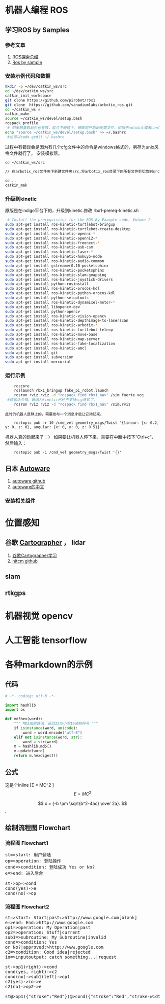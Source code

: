# 机器人编程 ROS

## 学习ROS by Samples
### 参考文章
1. [ROS探索总结](http://www.guyuehome.com/column/ros-explore)
2. [Ros by sample](https://github.com/pirobot) 

### 安装示例代码和数据
``` bash
mkdir -p ~/dev/catkin_ws/src
cd ~/dev/catkin_ws/src
catkin_init_workspace
git clone https://github.com/pirobot/rbx1
git clone  https://github.com/vanadiumlabs/arbotix_ros.git
cd ~/catkin_ws #
catkin_make
source ~/catkin_ws/devel/setup.bash
rospack profile
 # 如果想重启动后也有效，就会下面这个，修改用户启动配置文件，相当于autobat或者config.sys?
echo "source ~/catkin_ws/devel/setup.bash" >> ~/.bashrc
 #也可以sudo gedit ~/.bashrc

```

过程中有错误会是因为有几个cfg文件中的命令是windows格式的，另存为unix风格文件就行了。
安装模拟器。
``` bash
cd ~/catkin_ws/src
 
// 在arbotix_ros文件夹下新建文件夹src,将arbotix_ros目录下的所有文件剪切放到src文件夹下;
 
cd ..
catkin_mak
```

### 升级到kinetic
原版是在indigo平台下的，升级到kinetic.修改
rbx1-prereq-kinetic.sh

``` bash
 # Install the prerequisites for the ROS By Example code, Volume 1
sudo apt-get install ros-kinetic-turtlebot-bringup
sudo apt-get install ros-kinetic-turtlebot-create-desktop 
sudo apt-get install ros-kinetic-openni-* 
sudo apt-get install ros-kinetic-openni2-* 
sudo apt-get install ros-kinetic-freenect-* 
sudo apt-get install ros-kinetic-usb-cam 
sudo apt-get install ros-kinetic-laser-* 
sudo apt-get install ros-kinetic-hokuyo-node 
sudo apt-get install ros-kinetic-audio-common
sudo apt-get install gstreamer0.10-pocketsphinx
sudo apt-get install ros-kinetic-pocketsphinx
sudo apt-get install ros-kinetic-slam-gmapping
sudo apt-get install ros-kinetic-joystick-drivers 
sudo apt-get install python-rosinstall
sudo apt-get install ros-kinetic-orocos-kdl 
sudo apt-get install ros-kinetic-python-orocos-kdl 
sudo apt-get install python-setuptools 
sudo apt-get install ros-kinetic-dynamixel-motor-* 
sudo apt-get install libopencv-dev 
sudo apt-get install python-opencv 
sudo apt-get install ros-kinetic-vision-opencv 
sudo apt-get install ros-kinetic-depthimage-to-laserscan 
sudo apt-get install ros-kinetic-arbotix-* 
sudo apt-get install ros-kinetic-turtlebot-teleop
sudo apt-get install ros-kinetic-move-base
sudo apt-get install ros-kinetic-map-server
sudo apt-get install ros-kinetic-fake-localization
sudo apt-get install ros-kinetic-amcl
sudo apt-get install git
sudo apt-get install subversion 
sudo apt-get install mercurial
```

### 运行示例

``` bash
    roscore  
    roslaunch rbx1_bringup fake_pi_robot.launch  
    rosrun rviz rviz -d "rospack find rbx1_nav" /sim_fuerte.vcg 
 #这句话会错，是因为kinetic已经不支持vcg格式了。
    rosrun rviz rviz -d "rospack find rbx1_nav" /sim.rviz 
```
    此时的机器人是静止的，需要发布一个消息才能让它动起来。
```
    rostopic pub -r 10 /cmd_vel geometry_msgs/Twist '{linear: {x: 0.2, y: 0, z: 0}, angular: {x: 0, y: 0, z: 0.5}}'  
```
机器人真的动起来了：） 
如果要让机器人停下来，需要在中断中按下“Ctrl+c”，然后输入：
```
    rostopic pub -1 /cmd_vel geometry_msgs/Twist '{}'  
```

## 日本 [Autoware](http://www.tier4.jp/) 
1. [autoware github](https://github.com/CPFL/Autoware)
2. [autoware的中文](http://blog.csdn.net/zhangrelay/article/details/71750863)

### 安装相关组件


# 位置感知
## 谷歌 [Cartographer]() ， lidar
1. [谷歌Cartographer学习](https://www.cnblogs.com/hitcm/p/5939507.html)
2. [hitcm github](https://github.com/hitcm)

##  slam
## rtkgps 
# 机器视觉 opencv
# 人工智能 tensorflow 


# 各种markdown的示例

## 代码
``` python
# -*- coding: utf-8 -*-  
  
import hashlib  
import os
  
def md5hex(word):  
    """ MD5加密算法，返回32位小写16进制符号 """  
    if isinstance(word, unicode):  
        word = word.encode("utf-8")  
    elif not isinstance(word, str):  
        word = str(word)  
    m = hashlib.md5()  
    m.update(word)  
    return m.hexdigest()  
```

## 公式

这是个inline [E = MC^2 ]
$$ 
E = MC^2
$$ 



$$ x = {-b \pm \sqrt{b^2-4ac} \over 2a}. $$.

## 绘制流程图 Flowchart

### 流程图 Flowchart1

<pre name="flow">
st=>start: 用户登陆
op=>operation: 登陆操作
cond=>condition: 登陆成功 Yes or No?
e=>end: 进入后台

st->op->cond
cond(yes)->e
cond(no)->op
</pre>

### 流程图 Flowchart2

<pre name="flow">
st=>start: Start|past:>http://www.google.com[blank]
e=>end: End:>http://www.google.com
op1=>operation: My Operation|past
op2=>operation: Stuff|current
sub1=>subroutine: My Subroutine|invalid
cond=>condition: Yes
or No?|approved:>http://www.google.com
c2=>condition: Good idea|rejected
io=>inputoutput: catch something...|request

st->op1(right)->cond
cond(yes, right)->c2
cond(no)->sub1(left)->op1
c2(yes)->io->e
c2(no)->op2->e

st@>op1({"stroke":"Red"})@>cond({"stroke":"Red","stroke-width":6,"arrow-end":"classic-wide-long"})@>c2({"stroke":"Red"})@>op2({"stroke":"Red"})@>e({"stroke":"Red"})
</pre>


